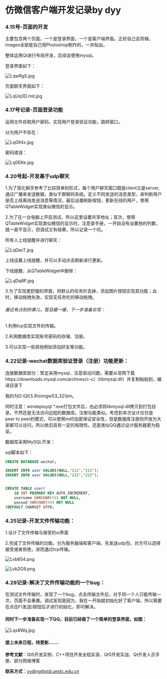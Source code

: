 # 仿微信客户端开发记录by dyy

### 4.15号-页面的开发

主要包含两个页面，一个是登录界面，一个是客户端界面。正好自己会剪辑，images全部是自己用Photoshop制作的，一并贴出。

整体运用Qt进行布局开发，后续会使用mysql。

登录界面如下：

![LqwRgS.jpg](https://s1.ax1x.com/2022/04/27/LqwRgS.jpg)

页面聊天界面如下：

![LqUq3D.md.jpg](https://s1.ax1x.com/2022/04/27/LqUq3D.md.jpg)



### 4.17号记录-页面登录功能

运用文件存取用户密码，实现用户登录验证功能，跳转窗口。

分为用户不存在：

![Lq094x.jpg](https://s1.ax1x.com/2022/04/27/Lq094x.jpg)

密码错误：

![Lq0EKe.jpg](https://s1.ax1x.com/2022/04/27/Lq0EKe.jpg)



### 4.20号起-开发基于udp聊天

1.为了简化聊天参考了比较简单的形式，每个用户聊天窗口既是client又是server,通过广播来发送数据，类似于群聊的系统。定义不同发送的消息类型，来判断用户是否上线离线发送消息等情况，最后设置刷新按钮，更新在线的用户，使用QTableWidget实现类似微信的显示。

2.为了在一台电脑上开启测试，所以这里设置共享地址；其次，使用QTableWidget实现类似微信的显示时，注意查手册，一开始没有设置他的列数，就一直不显示，但调试又有结果，所以记录一个坑。

所有人上线提醒并进行聊天：

![LqDacT.jpg](https://s1.ax1x.com/2022/04/27/LqDacT.jpg)



上线设置上线提醒，并可以手动点击刷新进行更新。

下线提醒，从QTableWidget中删除：

![LqDq8P.jpg](https://s1.ax1x.com/2022/04/27/LqDq8P.jpg)

3.为了实现更舒服的界面，将默认的任务栏去掉，添加图片按钮实现其功能；此时，移动拖拽失效，实现无任务栏的移动拖拽。



###### 最近有点别的事儿，暂且缓一缓，下一步准备实现：

1.利用tcp实现文件的传输。

2.利用数据库实现账号密码的存储、注册。

3.可以实现一些其他例如添加好友等功能。

#### 

### 4.22记录-wechat数据库验证登录（注册）功能更新：

连接数据库部分：暂定采用mysql，注意驱动问题，需要从官网下载https://downloads.mysql.com/archives/c-c/（libmysql.dll）并复制粘贴到，编译目录下

我的为D:\Qt\5.9\mingw53_32\bin。

同时注意：windeployqt *.exe打包文件后，也必须将libmysql.dll拷贝到打包目录，不然还是无法访问远程的数据库。注册功能类似。考虑到本次设计仅仅是peer to peer的模式，可以使用md5加密保证安全性，但是数据库注册则开放为大家都可以访问，所以依旧具有一定的局限性。还是类似QQ通过设计服务器更为稳妥。

数据库采用MySQL开发：

sql脚本如下：

```sql
CREATE DATABASE wechat;

INSERT INTO user VALUES(NULL,"111","111");
INSERT INTO user VALUES(NULL,"222","222");


CREATE TABLE user(
	id INT PRIMARY KEY AUTO_INCREMENT,
	username VARCHAR(50) NOT NULL,
	passwd VARCHAR(50) NOT NULL
)DEFAULT CHARSET UTF8;
```



### 4.25记录-开发文件传输功能：

1.设计了文件传输与接受的ui界面

2.完成了文件传输的功能。分为服务器端和客户端，先发送udp包，对方可以选择接受或者拒绝，进而通过tcp传输。

![Lvb654.png](https://s1.ax1x.com/2022/04/29/Lvb654.png)

![Lvb2G9.png](https://s1.ax1x.com/2022/04/29/Lvb2G9.png)

### 4.29记录-解决了文件传输功能的一个bug：

在测试文件传输时，发现了一个bug，点击传输文件后，对于同一个人只能传输一次，页面不会重置。调试发现是因为，我在一开始就初始化好了客户端，所以需要在点击F(发送)按钮后才进行初始化，即可解决。



#### 同时下一步准备实现一下QQ，目前已经做了一个简单的登录界面，如图：

![Lqs8Wq.jpg](https://s1.ax1x.com/2022/04/27/Lqs8Wq.jpg)

#### 提上未来日程，待更新.......

**参考文献**：Qt5开发实例、C++项目开发全程实录、Qt5开发实战、Qt开发人员手册、部分网络博客

**联系方式**：yyding@std.uestc.edu.cn
